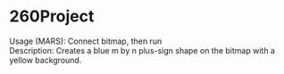 # 260Project
Usage (MARS): Connect bitmap, then run
<br>
Description: Creates a blue m by n plus-sign shape on the bitmap with a yellow background. 